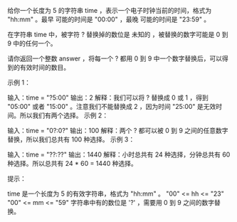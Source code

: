 给你一个长度为 5 的字符串 time ，表示一个电子时钟当前的时间，格式为 "hh:mm" 。最早 可能的时间是 "00:00" ，最晚 可能的时间是 "23:59" 。

在字符串 time 中，被字符 ? 替换掉的数位是 未知的 ，被替换的数字可能是 0 到 9 中的任何一个。

请你返回一个整数 answer ，将每一个 ? 都用 0 到 9 中一个数字替换后，可以得到的有效时间的数目。

示例 1：

输入：time = "?5:00"
输出：2
解释：我们可以将 ? 替换成 0 或 1 ，得到 "05:00" 或者 "15:00" 。注意我们不能替换成 2 ，因为时间 "25:00" 是无效时间。所以我们有两个选择。
示例 2：

输入：time = "0?:0?"
输出：100
解释：两个 ? 都可以被 0 到 9 之间的任意数字替换，所以我们总共有 100 种选择。
示例 3：

输入：time = "??:??"
输出：1440
解释：小时总共有 24 种选择，分钟总共有 60 种选择。所以总共有 24 \* 60 = 1440 种选择。

提示：

time 是一个长度为 5 的有效字符串，格式为 "hh:mm" 。
"00" <= hh <= "23"
"00" <= mm <= "59"
字符串中有的数位是 '?' ，需要用 0 到 9 之间的数字替换。
